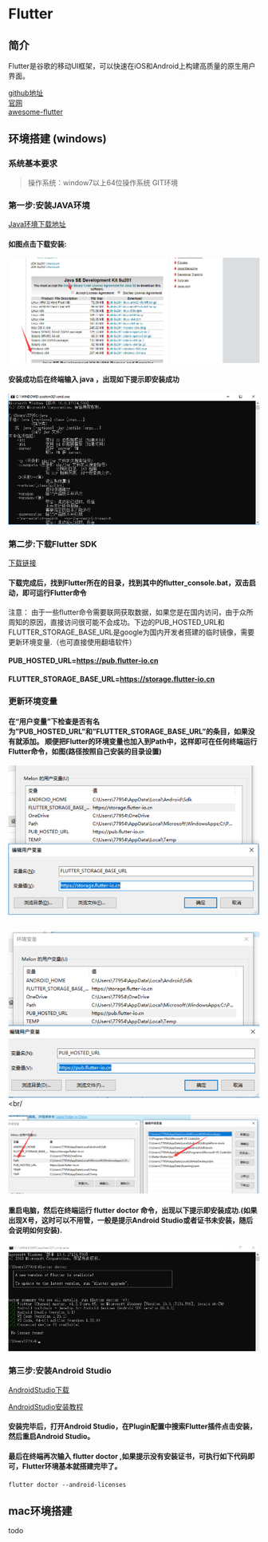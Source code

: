 # Flutter

## 简介
Flutter是谷歌的移动UI框架，可以快速在iOS和Android上构建高质量的原生用户界面。

[github地址](https://github.com/flutter/flutter) <br/>
[官网](https://flutterchina.club/)<br/>
[awesome-flutter](https://github.com/Solido/awesome-flutter)

## 环境搭建 (windows)

### 系统基本要求

> 操作系统：window7以上64位操作系统 GIT环境


### 第一步:安装JAVA环境

[Java环境下载地址](https://www.oracle.com/technetwork/java/javase/downloads/jdk8-downloads-2133151.html)

####  如图点击下载安装:

![javaDowload](../../assets/java.png)

#### 安装成功后在终端输入  java ，出现如下提示即安装成功

![cmd](../../assets/cmd.png)


### 第二步:下载Flutter SDK 

[下载链接](https://flutter.io/sdk-archive/#windows )

#### 下载完成后，找到Flutter所在的目录，找到其中的flutter_console.bat，双击启动，即可运行Flutter命令

注意： 由于一些flutter命令需要联网获取数据，如果您是在国内访问，由于众所周知的原因，直接访问很可能不会成功。下边的PUB_HOSTED_URL和FLUTTER_STORAGE_BASE_URL是google为国内开发者搭建的临时镜像，需要更新环境变量.（也可直接使用翻墙软件）

#### PUB_HOSTED_URL=https://pub.flutter-io.cn
#### FLUTTER_STORAGE_BASE_URL=https://storage.flutter-io.cn

### 更新环境变量

#### 在“用户变量”下检查是否有名为”PUB_HOSTED_URL”和”FLUTTER_STORAGE_BASE_URL”的条目，如果没有就添加。  顺便把Flutter的环境变量也加入到Path中，这样即可在任何终端运行Flutter命令，如图(路径按照自己安装的目录设置)

![var1](../../assets/var1.png)<br/><br/>

![var2](../../assets/var2.png)<br/><br/

![var3](../../assets/var3.png)<br/>

#### 重启电脑，然后在终端运行 flutter doctor 命令，出现以下提示即安装成功.(如果出现X号，这时可以不用管，一般是提示Android Studio或者证书未安装，随后会说明如何安装).

![Flutter](../../assets/flutter_doctor.png)

### 第三步:安装Android Studio

[AndroidStudio下载](https://developer.android.com/)

[AndroidStudio安装教程](https://www.cnblogs.com/xiadewang/p/7820377.html)


#### 安装完毕后，打开Android Studio，在Plugin配置中搜索Flutter插件点击安装，然后重启Android Studio。

#### 最后在终端再次输入 flutter doctor ,如果提示没有安装证书，可执行如下代码即可，Flutter环境基本就搭建完毕了。
```
flutter doctor --android-licenses
```

## mac环境搭建

todo
 